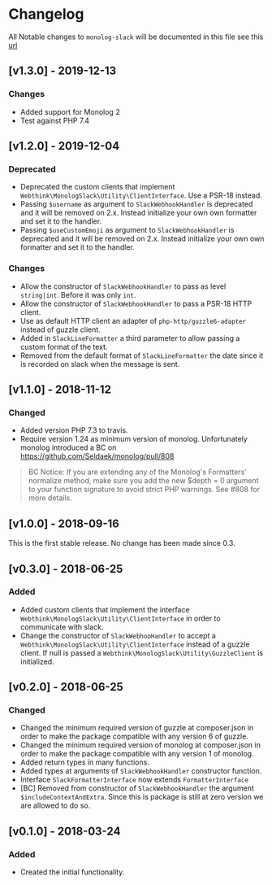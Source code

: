# Changelog

All Notable changes to `monolog-slack` will be documented in this file see this [url](http://keepachangelog.com/)

## [v1.3.0] - 2019-12-13

### Changes
- Added support for Monolog 2
- Test against PHP 7.4

## [v1.2.0] - 2019-12-04

### Deprecated
- Deprecated the custom clients that implement `Webthink\MonologSlack\Utility\ClientInterface`. Use a PSR-18 instead.
- Passing `$username` as argument to `SlackWebhookHandler` is deprecated and it will be removed on 2.x. Instead initialize 
your own own formatter and set it to the handler.  
- Passing `$useCustomEmoji` as argument to `SlackWebhookHandler` is deprecated and it will be removed on 2.x. Instead initialize 
your own own formatter and set it to the handler.

### Changes
- Allow the constructor of `SlackWebhookHandler` to pass as level `string|int`. Before it was only `int`.
- Allow the constructor of `SlackWebhookHandler` to pass a PSR-18 HTTP client.
- Use as default HTTP client an adapter of `php-http/guzzle6-adapter` instead of guzzle client.
- Added in `SlackLineFormatter` a third parameter to allow passing a custom format of the text.
- Removed from the default format of `SlackLineFormatter` the date since it is recorded on slack when the message is sent. 

## [v1.1.0] - 2018-11-12

### Changed
- Added version PHP 7.3 to travis.
- Require version 1.24 as minimum version of monolog. Unfortunately monolog introduced a BC on https://github.com/Seldaek/monolog/pull/808

> BC Notice: If you are extending any of the Monolog's Formatters' normalize method, make sure you add the new $depth = 0 argument to your function signature to avoid strict PHP warnings. See #808 for more details.

## [v1.0.0] - 2018-09-16

This is the first stable release. No change has been made since 0.3.

## [v0.3.0] - 2018-06-25

### Added
- Added custom clients that implement the interface `Webthink\MonologSlack\Utility\ClientInterface` in order to communicate
with slack.
- Change the constructor of `SlackWebhooHandler` to accept a `Webthink\MonologSlack\Utility\ClientInterface` instead of
a guzzle client. If null is passed a `Webthink\MonologSlack\Utility\GuzzleClient` is initialized.

## [v0.2.0] - 2018-06-25

### Changed
- Changed the minimum required version of guzzle at composer.json in order to make the package compatible with any version 6 of guzzle.
- Changed the minimum required version of monolog at composer.json in order to make the package compatible with any version 1 of monolog.
- Added return types in many functions.
- Added types at arguments of `SlackWebhookHandler` constructor function.
- Interface `SlackFormatterInterface` now extends `FormatterInterface`
- [BC] Removed from constructor of `SlackWebhookHandler` the argument `$includeContextAndExtra`. Since this is package
is still at zero version we are allowed to do so.

## [v0.1.0] - 2018-03-24

### Added
- Created the initial functionality.
